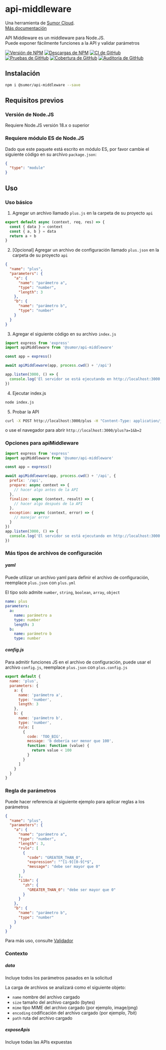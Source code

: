 # api-middleware

Una herramienta de [Sumor Cloud](https://sumor.cloud).  
[Más documentación](https://sumor.cloud/api-middleware)

API Middleware es un middleware para Node.JS.  
Puede exponer fácilmente funciones a la API y validar parámetros

[![Versión de NPM](https://img.shields.io/npm/v/@sumor/api-middleware?logo=npm&label=NPM)](https://www.npmjs.com/package/@sumor/api-middleware)
[![Descargas de NPM](https://img.shields.io/npm/dw/@sumor/api-middleware?logo=npm&label=Descargas)](https://www.npmjs.com/package/@sumor/api-middleware)
[![CI de GitHub](https://img.shields.io/github/actions/workflow/status/sumor-cloud/api-middleware/ci.yml?logo=github&label=CI)](https://github.com/sumor-cloud/api-middleware/actions/workflows/ci.yml)
[![Pruebas de GitHub](https://img.shields.io/github/actions/workflow/status/sumor-cloud/api-middleware/ut.yml?logo=github&label=Pruebas)](https://github.com/sumor-cloud/api-middleware/actions/workflows/ut.yml)
[![Cobertura de GitHub](https://img.shields.io/github/actions/workflow/status/sumor-cloud/api-middleware/coverage.yml?logo=github&label=Cobertura)](https://github.com/sumor-cloud/api-middleware/actions/workflows/coverage.yml)
[![Auditoría de GitHub](https://img.shields.io/github/actions/workflow/status/sumor-cloud/api-middleware/audit.yml?logo=github&label=Auditoría)](https://github.com/sumor-cloud/api-middleware/actions/workflows/audit.yml)

## Instalación

```bash
npm i @sumor/api-middleware --save
```

## Requisitos previos

### Versión de Node.JS

Requiere Node.JS versión 18.x o superior

### Requiere módulo ES de Node.JS

Dado que este paquete está escrito en módulo ES, por favor cambie el siguiente código en su archivo `package.json`:

```json
{
  "type": "module"
}
```

## Uso

### Uso básico

1. Agregar un archivo llamado `plus.js` en la carpeta de su proyecto `api`

```js
export default async (context, req, res) => {
  const { data } = context
  const { a, b } = data
  return a + b
}
```

2. [Opcional] Agregar un archivo de configuración llamado `plus.json` en la carpeta de su proyecto `api`

```json
{
  "name": "plus",
  "parameters": {
    "a": {
      "name": "parámetro a",
      "type": "number",
      "length": 3
    },
    "b": {
      "name": "parámetro b",
      "type": "number"
    }
  }
}
```

3. Agregar el siguiente código en su archivo `index.js`

```javascript
import express from 'express'
import apiMiddleware from '@sumor/api-middleware'

const app = express()

await apiMiddleware(app, process.cwd() + '/api')

app.listen(3000, () => {
  console.log('El servidor se está ejecutando en http://localhost:3000')
})
```

4. Ejecutar index.js

```bash
node index.js
```

5. Probar la API

```bash
curl -X POST http://localhost:3000/plus -H "Content-Type: application/json" -d '{"a": 1, "b": 2}'
```

o use el navegador para abrir `http://localhost:3000/plus?a=1&b=2`

### Opciones para apiMiddleware

```javascript
import express from 'express'
import apiMiddleware from '@sumor/api-middleware'

const app = express()

await apiMiddleware(app, process.cwd() + '/api', {
  prefix: '/api',
  prepare: async context => {
    // hacer algo antes de la API
  },
  finalize: async (context, result) => {
    // hacer algo después de la API
  },
  exception: async (context, error) => {
    // manejar error
  }
})
app.listen(3000, () => {
  console.log('El servidor se está ejecutando en http://localhost:3000')
})
```

### Más tipos de archivos de configuración

##### yaml

Puede utilizar un archivo yaml para definir el archivo de configuración, reemplace `plus.json` con `plus.yml`

El tipo solo admite `number`, `string`, `boolean`, `array`, `object`

```yaml
name: plus
parameters:
  a:
    name: parámetro a
    type: number
    length: 3
  b:
    name: parámetro b
    type: number
```

##### config.js

Para admitir funciones JS en el archivo de configuración, puede usar el archivo `config.js`, reemplace `plus.json` con `plus.config.js`

```javascript
export default {
  name: 'plus',
  parameters: {
    a: {
      name: 'parámetro a',
      type: 'number',
      length: 3
    },
    b: {
      name: 'parámetro b',
      type: 'number',
      rule: [
        {
          code: 'TOO_BIG',
          message: 'b debería ser menor que 100',
          function: function (value) {
            return value < 100
          }
        }
      ]
    }
  }
}
```

### Regla de parámetros

Puede hacer referencia al siguiente ejemplo para aplicar reglas a los parámetros

```json
{
  "name": "plus",
  "parameters": {
    "a": {
      "name": "parámetro a",
      "type": "number",
      "length": 3,
      "rule": [
        {
          "code": "GREATER_THAN_0",
          "expression": "^[1-9][0-9]*$",
          "message": "debe ser mayor que 0"
        }
      ],
      "i18n": {
        "zh": {
          "GREATER_THAN_0": "debe ser mayor que 0"
        }
      }
    },
    "b": {
      "name": "parámetro b",
      "type": "number"
    }
  }
}
```

Para más uso, consulte [Validador](https://sumor.cloud/validator/)

### Contexto

##### data

Incluye todos los parámetros pasados en la solicitud

La carga de archivos se analizará como el siguiente objeto:

- `name` nombre del archivo cargado
- `size` tamaño del archivo cargado (bytes)
- `mime` tipo MIME del archivo cargado (por ejemplo, image/png)
- `encoding` codificación del archivo cargado (por ejemplo, 7bit)
- `path` ruta del archivo cargado

##### exposeApis

Incluye todas las APIs expuestas
